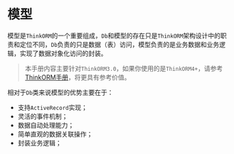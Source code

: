 # 模型

模型是`ThinkORM`的一个重要组成，`Db`和模型的存在只是`ThinkORM`架构设计中的职责和定位不同，`Db`负责的只是数据（表）访问，模型负责的是业务数据和业务逻辑，实现了数据对象化访问的封装。

> 本手册内容主要针对`ThinkORM3.0`，如果你使用的是`ThinkORM4+`，请参考[ThinkORM手册](https://doc.thinkphp.cn/@think-orm/v4_0/default.html)，将更具有参考价值。

  

相对于`Db`类来说模型的优势主要在于：

- 支持`ActiveRecord`实现；
- 灵活的事件机制；
- 数据自动处理能力；
- 简单直观的数据关联操作；
- 封装业务逻辑；